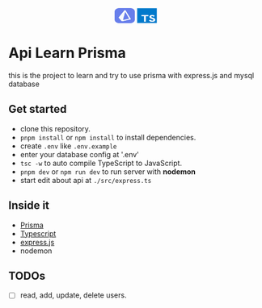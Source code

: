 <p align="center">
<img height="30" width="40" src="https://github.com/tandpfun/skill-icons/raw/main/icons/Prisma.svg" alt="prisma">
<img height="30" width="40" src="https://github.com/Arikato111/Arikato111/raw/main/icons/typescript-original.svg" alt="typescript">
</p>

# Api Learn Prisma

this is the project to learn and try to use prisma with express.js and mysql database

## Get started

- clone this repository.
- `pnpm install` or `npm install` to install dependencies.
- create `.env` like `.env.example`
- enter your database config at '.env'
- `tsc -w` to auto compile TypeScript to JavaScript. 
- `pnpm dev` or `npm run dev` to run server with **nodemon**
- start edit about api at `./src/express.ts`

## Inside it

- [Prisma](https://www.prisma.io/)
- [Typescript](https://www.typescriptlang.org/)
- [express.js](https://expressjs.com/)
- nodemon

## TODOs

- [ ] read, add, update, delete users.

